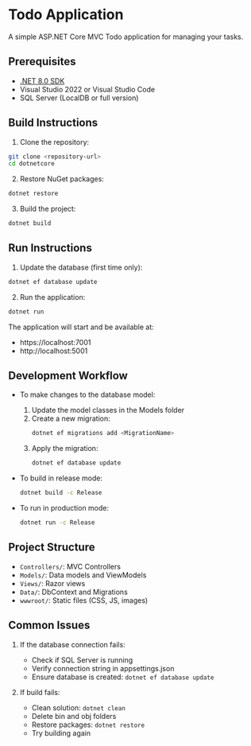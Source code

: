# Todo Application

A simple ASP.NET Core MVC Todo application for managing your tasks.

## Prerequisites

- [.NET 8.0 SDK](https://dotnet.microsoft.com/download/dotnet/8.0)
- Visual Studio 2022 or Visual Studio Code
- SQL Server (LocalDB or full version)

## Build Instructions

1. Clone the repository:
```bash
git clone <repository-url>
cd dotnetcore
```

2. Restore NuGet packages:
```bash
dotnet restore
```

3. Build the project:
```bash
dotnet build
```

## Run Instructions

1. Update the database (first time only):
```bash
dotnet ef database update
```

2. Run the application:
```bash
dotnet run
```

The application will start and be available at:
- https://localhost:7001
- http://localhost:5001

## Development Workflow

- To make changes to the database model:
  1. Update the model classes in the Models folder
  2. Create a new migration:
     ```bash
     dotnet ef migrations add <MigrationName>
     ```
  3. Apply the migration:
     ```bash
     dotnet ef database update
     ```

- To build in release mode:
  ```bash
  dotnet build -c Release
  ```

- To run in production mode:
  ```bash
  dotnet run -c Release
  ```

## Project Structure

- `Controllers/`: MVC Controllers
- `Models/`: Data models and ViewModels
- `Views/`: Razor views
- `Data/`: DbContext and Migrations
- `wwwroot/`: Static files (CSS, JS, images)

## Common Issues

1. If the database connection fails:
   - Check if SQL Server is running
   - Verify connection string in appsettings.json
   - Ensure database is created: `dotnet ef database update`

2. If build fails:
   - Clean solution: `dotnet clean`
   - Delete bin and obj folders
   - Restore packages: `dotnet restore`
   - Try building again 